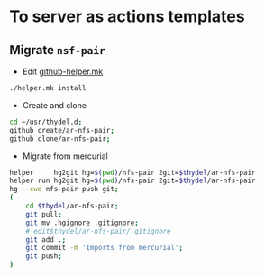 # To server as actions templates

## Migrate `nsf-pair`

- Edit [github-helper.mk](https://github.com/thydel/helpers/commit/a5018f17318f07960d2c020379f6a6aea2d3a19c)

```bash
./helper.mk install
```

- Create and clone

```bash
cd ~/usr/thydel.d;
github create/ar-nfs-pair;
github clone/ar-nfs-pair;
```

- Migrate from mercurial

```bash
helper     hg2git hg=$(pwd)/nfs-pair 2git=$thydel/ar-nfs-pair
helper run hg2git hg=$(pwd)/nfs-pair 2git=$thydel/ar-nfs-pair
hg --cwd nfs-pair push git;
(
	cd $thydel/ar-nfs-pair;
	git pull;
	git mv .hgignore .gitignore;
	# edit$thydel/ar-nfs-pair/.gitignore
	git add .;
	git commit -m 'Imports from mercurial';
	git push;
)
```
